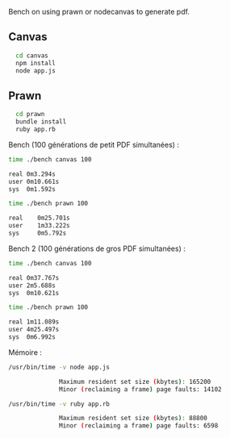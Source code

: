 
Bench on using prawn or nodecanvas to generate pdf.

Canvas
------
```sh
  cd canvas
  npm install
  node app.js
```

Prawn
-----
```sh
  cd prawn
  bundle install
  ruby app.rb
```

Bench (100 générations de petit PDF simultanées) :

```sh
time ./bench canvas 100

real 0m3.294s
user 0m10.661s
sys  0m1.592s
```

```sh
time ./bench prawn 100

real    0m25.701s
user    1m33.222s
sys     0m5.792s
```

Bench 2 (100 générations de gros PDF simultanées) :

```sh
time ./bench canvas 100

real 0m37.767s
user 2m5.688s
sys  0m10.621s
```

```sh
time ./bench prawn 100

real 1m11.089s
user 4m25.497s
sys  0m6.992s
```

Mémoire :

```sh
/usr/bin/time -v node app.js

              Maximum resident set size (kbytes): 165200
              Minor (reclaiming a frame) page faults: 14102
```

```sh
/usr/bin/time -v ruby app.rb

              Maximum resident set size (kbytes): 88800
              Minor (reclaiming a frame) page faults: 6598
```